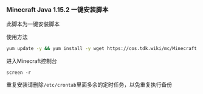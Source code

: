 ### Minecraft Java 1.15.2 一键安装脚本

此脚本为一键安装脚本

使用方法

```sh
yum update -y && yum install -y wget https://cos.tdk.wiki/mc/Minecraft.sh && bash Minecraft.sh
```

进入Minecraft控制台

```
screen -r
```

重复安装请删除`/etc/crontab`里面多余的定时任务，以免重复执行备份